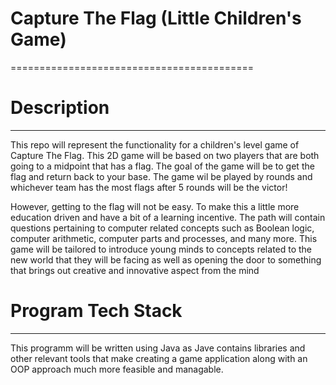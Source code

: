 # Capture The Flag (Little Children's Game)
==========================================

# Description
-------------------

This repo will represent the functionality for a children's level game of Capture The Flag. This 2D game will be
based on two players that are both going to a midpoint that has a flag. The goal of the game will be to get the flag 
and return back to your base. The game wil be played by rounds and whichever team has the most flags after 5 rounds will
be the victor!

However, getting to the flag will not be easy. To make this a little more education driven and have a bit of a learning
incentive. The path will contain questions pertaining to computer related concepts such as Boolean logic, computer arithmetic, 
computer parts and processes, and many more. This game will be tailored to introduce young minds to concepts related to 
the new world that they will be facing as well as opening the door to something that brings out creative and innovative
aspect from the mind

# Program Tech Stack
---------------------

This programm will be written using Java as Jave contains libraries and other relevant tools that make creating a game application
along with an OOP approach much more feasible and managable.
